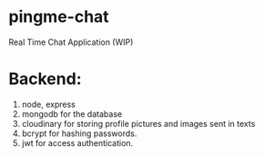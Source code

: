 # pingme-chat
Real Time Chat Application (WIP)

# Backend:
1. node, express
2. mongodb for the database
3. cloudinary for storing profile pictures and images sent in texts
4. bcrypt for hashing passwords.
5. jwt for access authentication.
